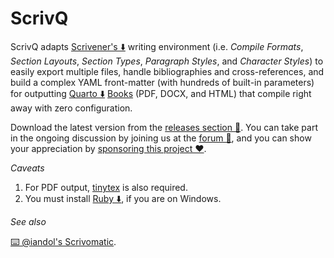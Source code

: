 # ScrivQ

ScrivQ adapts [Scrivener's ⬇️](https://www.literatureandlatte.com) writing environment (i.e. _Compile Formats_, _Section Layouts_, _Section Types_, _Paragraph Styles_, and _Character Styles_) to easily export multiple files, handle bibliographies and cross-references, and build a complex YAML front-matter (with hundreds of built-in parameters) for outputting [Quarto ⬇️](https://quarto.org/docs/get-started/) [Books](https://quarto.org/docs/books/) (PDF, DOCX, and HTML) that compile right away with zero configuration. 

Download the latest version from the [releases section 🚀](https://github.com/bcdavasconcelos/ScrivQ/releases). You can take part in the ongoing discussion by joining us at the [forum 💬](https://forum.literatureandlatte.com/t/scrivq-a-template-to-control-quarto-export-multiple-files-manage-bibliography-and-easily-create-cross-references/134755), and you can show your appreciation by [sponsoring this project ❤️](https://github.com/sponsors/bcdavasconcelos). 

 
_Caveats_

1. For PDF output, [tinytex](https://quarto.org/docs/output-formats/pdf-engine.html#installing-tex) is also required. 
2. You must install [Ruby ⬇️](https://www.ruby-lang.org/en/downloads), if you are on Windows.

_See also_
 
 [⌨️ @iandol's Scrivomatic](https://github.com/iandol/scrivomatic).
